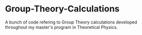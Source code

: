 # Group-Theory-Calculations

A bunch of code refering to Group Theory calculations developed throughout my master's program in Theoretical Physics.

